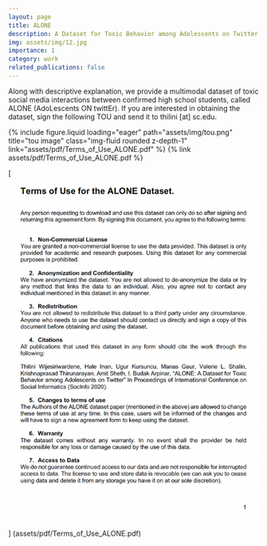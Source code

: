 ```yaml
---
layout: page
title: ALONE
description: A Dataset for Toxic Behavior among Adolescents on Twitter
img: assets/img/12.jpg
importance: 1
category: work
related_publications: false
---
```


Along with descriptive explanation, we provide a multimodal dataset of toxic social media interactions between confirmed high school students, called ALONE (AdoLescents ON twittEr). If you are interested in obtaining the dataset, sign the following TOU and send it to thilini [at] sc.edu.


{% include figure.liquid loading="eager" path="assets/img/tou.png" title="tou image" class="img-fluid rounded z-depth-1" link="assets/pdf/Terms_of_Use_ALONE.pdf" %} 
{% link assets/pdf/Terms_of_Use_ALONE.pdf %}

[![Image](assets/img/tou.png "TOUImage")] (assets/pdf/Terms_of_Use_ALONE.pdf)

